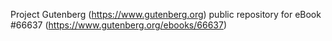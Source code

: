 Project Gutenberg (https://www.gutenberg.org) public repository for
eBook #66637 (https://www.gutenberg.org/ebooks/66637)
